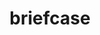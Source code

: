 ---
layout: smileys&emotion
title: briefcase
emoji: briefcase
permalink: 💼.html
image: assets/img/3moji/briefcase.png
---